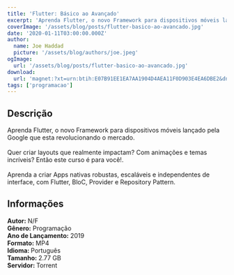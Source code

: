 ```yaml
---
title: 'Flutter: Básico ao Avançado'
excerpt: 'Aprenda Flutter, o novo Framework para dispositivos móveis lançado pela Google que esta revolucionando o mercado.  Quer criar layouts que realmente impactam? Com animações e temas incríveis? Então este curso é para você!.  Aprenda a criar Apps nativas robustas, escaláveis e'
coverImage: '/assets/blog/posts/flutter-basico-ao-avancado.jpg'
date: '2020-01-11T03:00:00.000Z'
author:
  name: Joe Haddad
  picture: '/assets/blog/authors/joe.jpeg'
ogImage:
  url: '/assets/blog/posts/flutter-basico-ao-avancado.jpg'
download:
  url: 'magnet:?xt=urn:btih:E07B91EE1EA7AA1904D4AEA11F0D903E4EA6DBE2&dn=Flutter%20N%c3%advel%201%20-%20Basico%20Avancado&tr=udp%3a%2f%2ftracker.openbittorrent.com%3a1337%2fannounce&tr=udp%3a%2f%2ftracker.opentrackr.org%3a1337%2fannounce'
tags: ['programacao']
---
```

<h2>Descrição</h2>
<p></p><p>Aprenda Flutter, o novo Framework para dispositivos móveis lançado pela Google que esta revolucionando o mercado.<br/><br/>Quer criar layouts que realmente impactam? Com animações e temas incríveis? Então este curso é para você!.<br/><br/>Aprenda a criar Apps nativas robustas, escaláveis e independentes de interface, com Flutter, BloC, Provider e Repository Pattern.</p><h2>Informações</h2><p><strong>Autor:</strong> N/F<br/><strong>Gênero:</strong> Programação<br/><strong>Ano de Lançamento:</strong> 2019<br/><strong>Formato:</strong> MP4<br/><strong>Idioma: </strong>Português<br/><strong>Tamanho: </strong>2.77 GB<br/><strong>Servidor: </strong>Torrent</p>